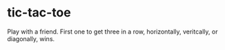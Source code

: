 # tic-tac-toe
Play with a friend.  First one to get three in a row, horizontally, veritcally, or diagonally, wins.
